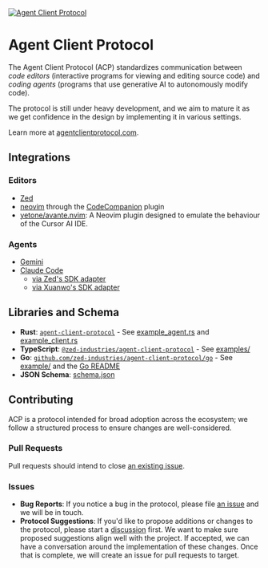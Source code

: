 <a href="https://agentclientprotocol.com/" >
  <img alt="Agent Client Protocol" src="https://zed.dev/img/acp/banner-dark.webp">
</a>

# Agent Client Protocol

The Agent Client Protocol (ACP) standardizes communication between _code editors_ (interactive programs for viewing and editing source code) and _coding agents_ (programs that use generative AI to autonomously modify code).

The protocol is still under heavy development, and we aim to mature it as we get confidence in the design by implementing it in various settings.

Learn more at [agentclientprotocol.com](https://agentclientprotocol.com/).

## Integrations

### Editors

- [Zed](https://zed.dev/docs/ai/external-agents)
- [neovim](https://neovim.io) through the [CodeCompanion](https://github.com/olimorris/codecompanion.nvim) plugin
- [yetone/avante.nvim](https://github.com/yetone/avante.nvim): A Neovim plugin designed to emulate the behaviour of the Cursor AI IDE.

### Agents

- [Gemini](https://github.com/google-gemini/gemini-cli)
- [Claude Code](https://docs.anthropic.com/en/docs/claude-code/overview)
  - [via Zed's SDK adapter](https://github.com/zed-industries/claude-code-acp)
  - [via Xuanwo's SDK adapter](https://github.com/Xuanwo/acp-claude-code)

## Libraries and Schema

- **Rust**: [`agent-client-protocol`](https://crates.io/crates/agent-client-protocol) - See [example_agent.rs](./rust/example_agent.rs) and [example_client.rs](./rust/example_client.rs)
- **TypeScript**: [`@zed-industries/agent-client-protocol`](https://www.npmjs.com/package/@zed-industries/agent-client-protocol) - See [examples/](./typescript/examples/)
- **Go**: [`github.com/zed-industries/agent-client-protocol/go`](https://pkg.go.dev/github.com/zed-industries/agent-client-protocol/go) - See [example/](./go/example/) and the [Go README](./go/README.md)
- **JSON Schema**: [schema.json](./schema/schema.json)

## Contributing

ACP is a protocol intended for broad adoption across the ecosystem; we follow a structured process to ensure changes are well-considered.

### Pull Requests

Pull requests should intend to close [an existing issue](https://github.com/zed-industries/agent-client-protocol/issues).

### Issues

- **Bug Reports**: If you notice a bug in the protocol, please file [an issue](https://github.com/zed-industries/agent-client-protocol/issues/new?template=05_bug_report.yml) and we will be in touch.
- **Protocol Suggestions**: If you'd like to propose additions or changes to the protocol, please start a [discussion](https://github.com/zed-industries/agent-client-protocol/discussions/categories/protocol-suggestions) first. We want to make sure proposed suggestions align well with the project. If accepted, we can have a conversation around the implementation of these changes. Once that is complete, we will create an issue for pull requests to target.
